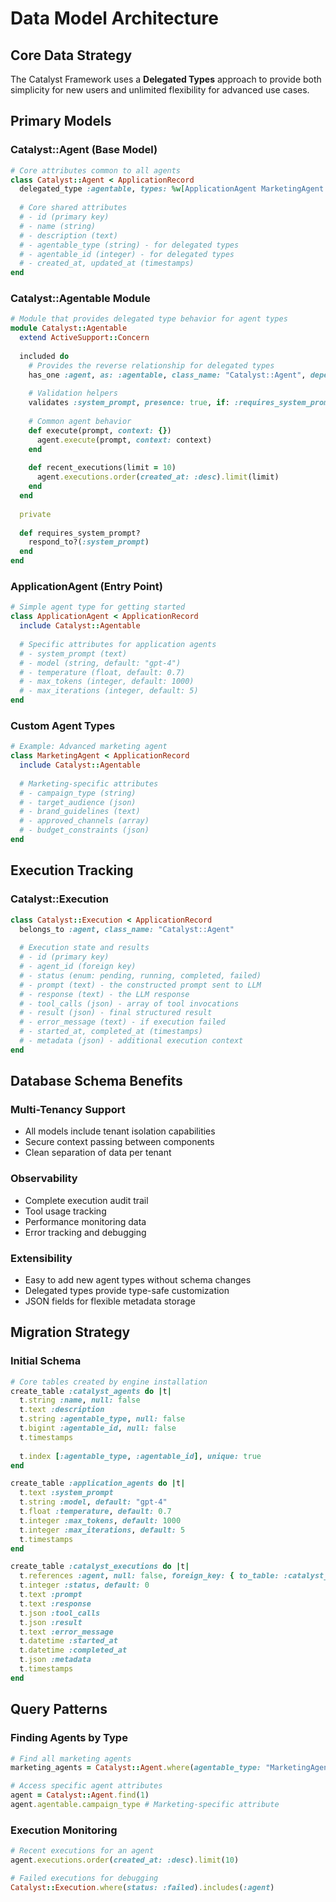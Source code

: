 # Data Model Architecture

## Core Data Strategy

The Catalyst Framework uses a **Delegated Types** approach to provide both simplicity for new users and unlimited flexibility for advanced use cases.

## Primary Models

### Catalyst::Agent (Base Model)
```ruby
# Core attributes common to all agents
class Catalyst::Agent < ApplicationRecord
  delegated_type :agentable, types: %w[ApplicationAgent MarketingAgent CustomAgent]
  
  # Core shared attributes
  # - id (primary key)
  # - name (string)
  # - description (text)
  # - agentable_type (string) - for delegated types
  # - agentable_id (integer) - for delegated types
  # - created_at, updated_at (timestamps)
end
```

### Catalyst::Agentable Module
```ruby
# Module that provides delegated type behavior for agent types
module Catalyst::Agentable
  extend ActiveSupport::Concern
  
  included do
    # Provides the reverse relationship for delegated types
    has_one :agent, as: :agentable, class_name: "Catalyst::Agent", dependent: :destroy
    
    # Validation helpers
    validates :system_prompt, presence: true, if: :requires_system_prompt?
    
    # Common agent behavior
    def execute(prompt, context: {})
      agent.execute(prompt, context: context)
    end
    
    def recent_executions(limit = 10)
      agent.executions.order(created_at: :desc).limit(limit)
    end
  end
  
  private
  
  def requires_system_prompt?
    respond_to?(:system_prompt)
  end
end
```

### ApplicationAgent (Entry Point)
```ruby
# Simple agent type for getting started
class ApplicationAgent < ApplicationRecord
  include Catalyst::Agentable
  
  # Specific attributes for application agents
  # - system_prompt (text)
  # - model (string, default: "gpt-4")
  # - temperature (float, default: 0.7)
  # - max_tokens (integer, default: 1000)
  # - max_iterations (integer, default: 5)
end
```

### Custom Agent Types
```ruby
# Example: Advanced marketing agent
class MarketingAgent < ApplicationRecord
  include Catalyst::Agentable
  
  # Marketing-specific attributes
  # - campaign_type (string)
  # - target_audience (json)
  # - brand_guidelines (text)
  # - approved_channels (array)
  # - budget_constraints (json)
end
```

## Execution Tracking

### Catalyst::Execution
```ruby
class Catalyst::Execution < ApplicationRecord
  belongs_to :agent, class_name: "Catalyst::Agent"
  
  # Execution state and results
  # - id (primary key)
  # - agent_id (foreign key)
  # - status (enum: pending, running, completed, failed)
  # - prompt (text) - the constructed prompt sent to LLM
  # - response (text) - the LLM response
  # - tool_calls (json) - array of tool invocations
  # - result (json) - final structured result
  # - error_message (text) - if execution failed
  # - started_at, completed_at (timestamps)
  # - metadata (json) - additional execution context
end
```

## Database Schema Benefits

### Multi-Tenancy Support
- All models include tenant isolation capabilities
- Secure context passing between components
- Clean separation of data per tenant

### Observability
- Complete execution audit trail
- Tool usage tracking
- Performance monitoring data
- Error tracking and debugging

### Extensibility
- Easy to add new agent types without schema changes
- Delegated types provide type-safe customization
- JSON fields for flexible metadata storage

## Migration Strategy

### Initial Schema
```ruby
# Core tables created by engine installation
create_table :catalyst_agents do |t|
  t.string :name, null: false
  t.text :description
  t.string :agentable_type, null: false
  t.bigint :agentable_id, null: false
  t.timestamps
  
  t.index [:agentable_type, :agentable_id], unique: true
end

create_table :application_agents do |t|
  t.text :system_prompt
  t.string :model, default: "gpt-4"
  t.float :temperature, default: 0.7
  t.integer :max_tokens, default: 1000
  t.integer :max_iterations, default: 5
  t.timestamps
end

create_table :catalyst_executions do |t|
  t.references :agent, null: false, foreign_key: { to_table: :catalyst_agents }
  t.integer :status, default: 0
  t.text :prompt
  t.text :response
  t.json :tool_calls
  t.json :result
  t.text :error_message
  t.datetime :started_at
  t.datetime :completed_at
  t.json :metadata
  t.timestamps
end
```

## Query Patterns

### Finding Agents by Type
```ruby
# Find all marketing agents
marketing_agents = Catalyst::Agent.where(agentable_type: "MarketingAgent")

# Access specific agent attributes
agent = Catalyst::Agent.find(1)
agent.agentable.campaign_type # Marketing-specific attribute
```

### Execution Monitoring
```ruby
# Recent executions for an agent
agent.executions.order(created_at: :desc).limit(10)

# Failed executions for debugging
Catalyst::Execution.where(status: :failed).includes(:agent)
```